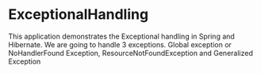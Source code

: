 # ExceptionalHandling
This application demonstrates the Exceptional handling in Spring and Hibernate. We are going to handle 3 exceptions. Global exception or NoHandlerFound Exception, ResourceNotFoundException and Generalized Exception 
